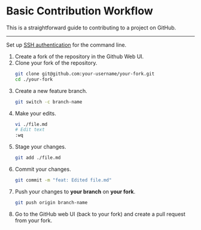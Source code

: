 # Basic Contribution Workflow

This is a straightforward guide to contributing to a project on GitHub.  


---


Set up [SSH authentication](./ssh_for_git.md) for the command line.  

1. Create a fork of the repository in the Github Web UI.  
2. Clone your fork of the repository.  
   ```bash
   git clone git@github.com:your-username/your-fork.git
   cd ./your-fork
   ```
3. Create a new feature branch.  
   ```bash
   git switch -c branch-name
   ```
4. Make your edits.  
   ```bash
   vi ./file.md
   # Edit text
   :wq
   ```
5. Stage your changes. 
   ```bash
   git add ./file.md
   ```
6. Commit your changes.  
   ```bash
   git commit -m "feat: Edited file.md"
   ```
7. Push your changes to **your branch** on **your fork**.  
   ```bash
   git push origin branch-name
   ```
8. Go to the GitHub web UI (back to your fork) and create a pull request from your fork.  
